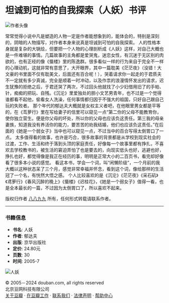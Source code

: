 # 坦诚到可怕的自我探索（人妖）书评

![作者头像](https://img3.doubanio.com/icon/u136271992-2.jpg)

常常觉得小说中凡是塑造的人物一定是作者能想象到的，能体会的，特别是深刻的，阴暗的人物描写，对作者本身来说真是坦诚到可怕的自我探索。 人的性格本身就是复杂的大锅烩，但要把一个人物的心理剖析成《人妖》这样，对自己大概也是一件难堪的事情。几篇故事的主角都是爱哭鬼，迷恋女性，有沉迷于无区别的肉欲的，也有正经的像《蜃楼》里的陈逸群。很多看似一样的行为来自于完全不一样的心理动机，这就非常有意思了，大开眼界，其中一篇耽美《茫茫夜》（没错！大文豪的书里面不仅有耽美文，后面还有百合呢！），哭着请求你一起走的于君质夫不一定就有多少真诚，完全是顺着一时冲动，以及作祟的浪漫情怀发出的请求，迟生犹豫的拒绝之后，于君还哭了两次，不过回头他就找了小少妇借用旧了的手帕、针，痴痴的把玩、自残。《沉沦》里爱独处的胆小文艺男青年，也不过是一个觉得谁都看不起他，偷看女人洗澡，任何事情都归因于不强大的祖国，只好自己跟自己玩的失败者。 那个年代的郁达夫大概就是女权主义者吧，在他眼里男女都是平等的，在《茑萝行》里在写给妻子的信里可以窥见一点“第二你的父母不能教育你，使你独立营生。便是你父母的坏处，所以你的父母也应该负这责任。第三我的母亲妻族，知道我没有养活你的能力，要苦苦的劝我结婚，他们也应该负这责任。”在后面的《她是一个弱女子》当中也可以窥见一点，不过当中的百合写得太倒胃口了一点。 太多值得看的故事，也许是巧合，很多故事的背景都是从学校到现实社会的过渡，工作、生活和终于落到头顶的家庭责任，好像每一个故事里都有挣扎，不喜欢去学校教书的，被生活的窘迫弄怕了也是要去的，向现实低头也好，逃避也好，挣扎也好，都觉得像是我正在经历的事，明明是正常大小的二百页书，看完却好像看了很多本小说的感觉。 看这本书，学会一个词，叫“闲懒阶级”，一个月前的我大概以这种状态呆了三个月，感觉非常幸福并怀念，看到这个词，像给那样的生活冠了一个名，有恍然大悟之感。 个人比较喜欢的是《沉沦》《茫茫夜》《采石矶》《鸢萝行》《春风沉醉的晚上》《蜃楼》《迟桂花》，《她是一个弱女子》值得一看，也是全本最长的一篇，不过因为太倒胃口了，所以喜欢不起来。

版权归作者 [八八九九](https://www.douban.com/people/136271992/) 所有，任何形式转载请联系作者。

---

### 书籍信息

- **书名**: 人妖
- **作者**: 郁达夫
- **出版**: 京华出版社
- **定价**: 24.80元
- **页数**: 30
- **时间**: 2005-7

![人妖](https://img9.doubanio.com/view/subject/l/public/s10170505.jpg)

© 2005－2024 douban.com, all rights reserved  
北京豆网科技有限公司  
[关于豆瓣](https://www.douban.com/about) · [在豆瓣工作](https://www.douban.com/jobs) · [联系我们](https://www.douban.com/about?topic=contactus) · [法律声明](https://www.douban.com/about/legal) · [帮助中心](https://help.douban.com/?app=book)
<!-- tcd_original_link https://m.douban.com/book/review/8655467/ -->
